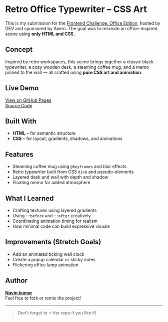 # Retro Office Typewriter – CSS Art

This is my submission for the [Frontend Challenge: Office Edition](https://dev.to/challenges/frontend/axero), hosted by DEV and sponsored by Axero. The goal was to recreate an office-inspired scene using **only HTML and CSS**.

## Concept

Inspired by retro workspaces, this scene brings together a classic black typewriter, a cozy wooden desk, a steaming coffee mug, and a memo pinned to the wall — all crafted using **pure CSS art and animation**.

## Live Demo

[View on GitHub Pages](https://navin1-11-04.github.io/retro-office-typewrite/)  
[Source Code](https://github.com/Navin1-11-04/retro-office-typewrite.git)

## Built With

-  **HTML** – for semantic structure  
-  **CSS** – for layout, gradients, shadows, and animations  

## Features

- Steaming coffee mug using `@keyframes` and blur effects
- Retro typewriter built from CSS `div`s and pseudo-elements
- Layered desk and wall with depth and shadow
- Floating memo for added atmosphere

## What I Learned

- Crafting textures using layered gradients
- Using `::before` and `::after` creatively
- Coordinating animation timing for realism
- How minimal code can build expressive visuals

## Improvements (Stretch Goals)

- Add an animated ticking wall clock  
- Create a popup calendar or sticky notes  
- Flickering office lamp animation

## Author

**[Navin kumar](https://github.com/navin1-11-04)**  
Feel free to fork or remix the project!

---

> Don’t forget to ⭐ the repo if you like it!
